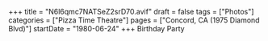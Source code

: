 +++
title = "N6l6qmc7NATSeZ2srD70.avif"
draft = false
tags = ["Photos"]
categories = ["Pizza Time Theatre"]
pages = ["Concord, CA (1975 Diamond Blvd)"]
startDate = "1980-06-24"
+++
Birthday Party
